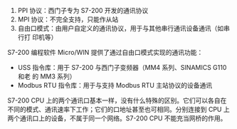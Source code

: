 1. PPI 协议：西门子专为 S7-200 开发的通讯协议
2. MPI 协议：不完全支持，只能作从站
3. 自由口模式：由用户自定义的通讯协议，用于与其他串行通讯设备通讯（如串行打 印机等）

 S7-200 编程软件 Micro/WIN 提供了通过自由口模式实现的通讯功能： 

* USS 指令库：用于 S7-200 与西门子变频器（MM4 系列、SINAMICS G110 和老 的 MM3 系列）
* Modbus RTU 指令库：用于与支持 Modbus RTU 主站协议的设备通讯 

S7-200 CPU 上的两个通讯口基本一样，没有什么特殊的区别。它们可以各自在不同的模式、通讯速率下工作；它们的口地址甚至也可相同。分别连接到 CPU 上两个通讯口上的设备，不属于同一个网络。S7-200 CPU 不能充当网桥的作用。



